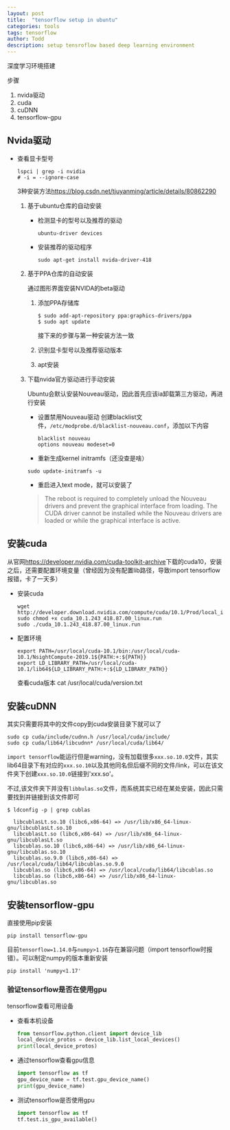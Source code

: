 ```yaml
---
layout: post
title:  "tensorflow setup in ubuntu"
categories: tools
tags: tensorflow
author: Todd
description: setup tensroflow based deep learning environment
---
```


深度学习环境搭建

步骤
1. nvida驱动
2. cuda
3. cuDNN
4. tensorflow-gpu


## Nvida驱动
- 查看显卡型号
  ```shell
  lspci | grep -i nvidia
  # -i = --ignore-case
  ```

  3种安装方法<https://blog.csdn.net/tjuyanming/article/details/80862290>
  1. 基于ubuntu仓库的自动安装
      - 检测显卡的型号以及推荐的驱动

          ```shell
          ubuntu-driver devices
          ```

      - 安装推荐的驱动程序

          ```shell
          sudo apt-get install nvida-driver-418
          ```

  2. 基于PPA仓库的自动安装

      通过图形界面安装NVIDA的beta驱动
      1. 添加PPA存储库

          ```shell
          $ sudo add-apt-repository ppa:graphics-drivers/ppa
          $ sudo apt update
          ```
          接下来的步骤与第一种安装方法一致
      2. 识别显卡型号以及推荐驱动版本
      3. apt安装

  3. 下载nvida官方驱动进行手动安装

      Ubuntu会默认安装Nouveau驱动，因此首先应该ia卸载第三方驱动，再进行安装
      - 设置禁用Nouveau驱动
        创建blacklist文件，`/etc/modprobe.d/blacklist-nouveau.conf`，添加以下内容
        ```shell
        blacklist nouveau
        options nouveau modeset=0
        ```
      - 重新生成kernel initramfs（还没查是啥）

      ```shell
      sudo update-initramfs -u
      ```

      - 重启进入text mode，就可以安装了

      >The reboot is required to completely unload the Nouveau drivers and prevent the graphical interface from loading. The CUDA driver cannot be installed while the Nouveau drivers are loaded or while the graphical interface is active.

## 安装cuda

  从官网<https://developer.nvidia.com/cuda-toolkit-archive>下载的cuda10，安装之后，还需要配置环境变量（曾经因为没有配置lib路径，导致import tensorflow报错，卡了一天多）
  - 安装cuda

    ```shell
    wget http://developer.download.nvidia.com/compute/cuda/10.1/Prod/local_installers/cuda_10.1.243_418.87.00_linux.run
    sudo chmod +x cuda_10.1.243_418.87.00_linux.run
    sudo ./cuda_10.1.243_418.87.00_linux.run
    ```

  - 配置环境

      ```shell
      export PATH=/usr/local/cuda-10.1/bin:/usr/local/cuda-10.1/NsightCompute-2019.1${PATH:+:${PATH}}
      export LD_LIBRARY_PATH=/usr/local/cuda-10.1/lib64${LD_LIBRARY_PATH:+:${LD_LIBRARY_PATH}}
      ```

      查看cuda版本
      cat /usr/local/cuda/version.txt

## 安装cuDNN

  其实只需要将其中的文件copy到cuda安装目录下就可以了

  ```shell
  sudo cp cuda/include/cudnn.h /usr/local/cuda/include/
  sudo cp cuda/lib64/libcudnn* /usr/local/cuda/lib64/
  ```

  `import tensorflow`能运行但是warning，没有加载很多`xxx.so.10.0`文件，其实lib64目录下有对应的`xxx.so.10`以及其他同名但后缀不同的文件/link，可以在该文件夹下创建`xxx.so.10.0`链接到'xxx.so'。

  不过,该文件夹下并没有`libbulas.so`文件，而系统其实已经在某处安装，因此只需要找到并链接到该文件即可

  ```shell
  $ ldconfig -p | grep cublas

    libcublasLt.so.10 (libc6,x86-64) => /usr/lib/x86_64-linux-gnu/libcublasLt.so.10
    libcublasLt.so (libc6,x86-64) => /usr/lib/x86_64-linux-gnu/libcublasLt.so
    libcublas.so.10 (libc6,x86-64) => /usr/lib/x86_64-linux-gnu/libcublas.so.10
    libcublas.so.9.0 (libc6,x86-64) => /usr/local/cuda/lib64/libcublas.so.9.0
    libcublas.so (libc6,x86-64) => /usr/local/cuda/lib64/libcublas.so
    libcublas.so (libc6,x86-64) => /usr/lib/x86_64-linux-gnu/libcublas.so
  ```

## 安装tensorflow-gpu

  直接使用pip安装
  ```shell
  pip install tensorflow-gpu
  ```
  目前`tensorflow=1.14.0`与`numpy>1.16`存在兼容问题（import tensorflow时报错）。可以制定numpy的版本重新安装
  ```shell
  pip install 'numpy<1.17'
  ```

### 验证tensorflow是否在使用gpu

  tensorflow查看可用设备

  - 查看本机设备

    ```python
    from tensorflow.python.client import device_lib
    local_device_protos = device_lib.list_local_devices()
    print(local_device_protos)
    ```

  - 通过tensorflow查看gpu信息
    ```python
    import tensorflow as tf
    gpu_device_name = tf.test.gpu_device_name()
    print(gpu_device_name)
    ```

  - 测试tensorflow是否使用gpu

    ```python
    import tensorflow as tf
    tf.test.is_gpu_available()
    ```
